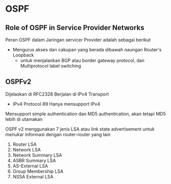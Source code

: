 # OSPF

## Role of OSPF in Service Provider Networks

Peran OSPF dalam Jaringan servicer Provider adalah sebagai berikut
 - Mengurus akses dan cakupan yang berada dibawah naungan Router's Loopback
   - untuk menjalankan BGP atau border gateway protocol, dan Multiprotocol label switching

## OSPFv2 
Dijelaskan di RFC2328
Berjalan di IPv4 Transport
  - IPv4 Protocol  89
Hanya mensupport IPv4

Mensupport simple authentication dan MD5 authentication, akan tetapi MD5 lebih di utamakan

OSPF v2 menggunakan 7 jenis LSA atau link state advertisement untuk menukar informasi dengan router-router yang lain 
1. Router LSA
2. Network LSA
3. Network Summary LSA
4. ASBR Summary LSA
5. AS-External LSA
6. Group Membership LSA
7. NSSA External LSA

   
